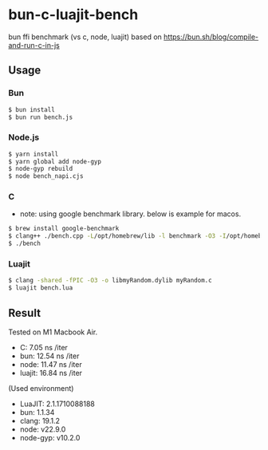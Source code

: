 # bun-c-luajit-bench

bun ffi benchmark (vs c, node, luajit)
based on https://bun.sh/blog/compile-and-run-c-in-js

## Usage

### Bun

```bash
$ bun install
$ bun run bench.js
```

### Node.js

```bash
$ yarn install
$ yarn global add node-gyp
$ node-gyp rebuild
$ node bench_napi.cjs
```

### C

- note: using google benchmark library. below is example for macos.

```bash
$ brew install google-benchmark
$ clang++ ./bench.cpp -L/opt/homebrew/lib -l benchmark -O3 -I/opt/homebrew/include -o bench
$ ./bench
```

### Luajit

```bash
$ clang -shared -fPIC -O3 -o libmyRandom.dylib myRandom.c
$ luajit bench.lua
```

## Result

Tested on M1 Macbook Air.

- C: 7.05 ns /iter
- bun: 12.54 ns /iter
- node: 11.47 ns /iter
- luajit: 16.84 ns /iter

(Used environment)
- LuaJIT: 2.1.1710088188
- bun: 1.1.34
- clang: 19.1.2
- node: v22.9.0
- node-gyp: v10.2.0